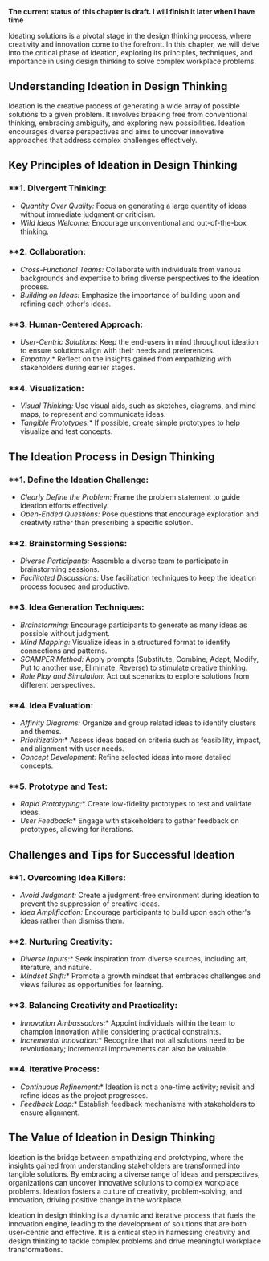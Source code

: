 **The current status of this chapter is draft. I will finish it later when I have time**

Ideating solutions is a pivotal stage in the design thinking process, where creativity and innovation come to the forefront. In this chapter, we will delve into the critical phase of ideation, exploring its principles, techniques, and importance in using design thinking to solve complex workplace problems.

**Understanding Ideation in Design Thinking**
---------------------------------------------

Ideation is the creative process of generating a wide array of possible solutions to a given problem. It involves breaking free from conventional thinking, embracing ambiguity, and exploring new possibilities. Ideation encourages diverse perspectives and aims to uncover innovative approaches that address complex challenges effectively.

**Key Principles of Ideation in Design Thinking**
-------------------------------------------------

### \*\*1. **Divergent Thinking:**

* *Quantity Over Quality:* Focus on generating a large quantity of ideas without immediate judgment or criticism.
* *Wild Ideas Welcome:* Encourage unconventional and out-of-the-box thinking.

### \*\*2. **Collaboration:**

* *Cross-Functional Teams:* Collaborate with individuals from various backgrounds and expertise to bring diverse perspectives to the ideation process.
* *Building on Ideas:* Emphasize the importance of building upon and refining each other's ideas.

### \*\*3. **Human-Centered Approach:**

* *User-Centric Solutions:* Keep the end-users in mind throughout ideation to ensure solutions align with their needs and preferences.
* *Empathy:*\* Reflect on the insights gained from empathizing with stakeholders during earlier stages.

### \*\*4. **Visualization:**

* *Visual Thinking:* Use visual aids, such as sketches, diagrams, and mind maps, to represent and communicate ideas.
* *Tangible Prototypes:*\* If possible, create simple prototypes to help visualize and test concepts.

**The Ideation Process in Design Thinking**
-------------------------------------------

### \*\*1. **Define the Ideation Challenge:**

* *Clearly Define the Problem:* Frame the problem statement to guide ideation efforts effectively.
* *Open-Ended Questions:* Pose questions that encourage exploration and creativity rather than prescribing a specific solution.

### \*\*2. **Brainstorming Sessions:**

* *Diverse Participants:* Assemble a diverse team to participate in brainstorming sessions.
* *Facilitated Discussions:* Use facilitation techniques to keep the ideation process focused and productive.

### \*\*3. **Idea Generation Techniques:**

* *Brainstorming:* Encourage participants to generate as many ideas as possible without judgment.
* *Mind Mapping:* Visualize ideas in a structured format to identify connections and patterns.
* *SCAMPER Method:* Apply prompts (Substitute, Combine, Adapt, Modify, Put to another use, Eliminate, Reverse) to stimulate creative thinking.
* *Role Play and Simulation:* Act out scenarios to explore solutions from different perspectives.

### \*\*4. **Idea Evaluation:**

* *Affinity Diagrams:* Organize and group related ideas to identify clusters and themes.
* *Prioritization:*\* Assess ideas based on criteria such as feasibility, impact, and alignment with user needs.
* *Concept Development:* Refine selected ideas into more detailed concepts.

### \*\*5. **Prototype and Test:**

* *Rapid Prototyping:*\* Create low-fidelity prototypes to test and validate ideas.
* *User Feedback:*\* Engage with stakeholders to gather feedback on prototypes, allowing for iterations.

**Challenges and Tips for Successful Ideation**
-----------------------------------------------

### \*\*1. **Overcoming Idea Killers:**

* *Avoid Judgment:* Create a judgment-free environment during ideation to prevent the suppression of creative ideas.
* *Idea Amplification:* Encourage participants to build upon each other's ideas rather than dismiss them.

### \*\*2. **Nurturing Creativity:**

* *Diverse Inputs:*\* Seek inspiration from diverse sources, including art, literature, and nature.
* *Mindset Shift:*\* Promote a growth mindset that embraces challenges and views failures as opportunities for learning.

### \*\*3. **Balancing Creativity and Practicality:**

* *Innovation Ambassadors:*\* Appoint individuals within the team to champion innovation while considering practical constraints.
* *Incremental Innovation:*\* Recognize that not all solutions need to be revolutionary; incremental improvements can also be valuable.

### \*\*4. **Iterative Process:**

* *Continuous Refinement:*\* Ideation is not a one-time activity; revisit and refine ideas as the project progresses.
* *Feedback Loop:*\* Establish feedback mechanisms with stakeholders to ensure alignment.

**The Value of Ideation in Design Thinking**
--------------------------------------------

Ideation is the bridge between empathizing and prototyping, where the insights gained from understanding stakeholders are transformed into tangible solutions. By embracing a diverse range of ideas and perspectives, organizations can uncover innovative solutions to complex workplace problems. Ideation fosters a culture of creativity, problem-solving, and innovation, driving positive change in the workplace.

Ideation in design thinking is a dynamic and iterative process that fuels the innovation engine, leading to the development of solutions that are both user-centric and effective. It is a critical step in harnessing creativity and design thinking to tackle complex problems and drive meaningful workplace transformations.
